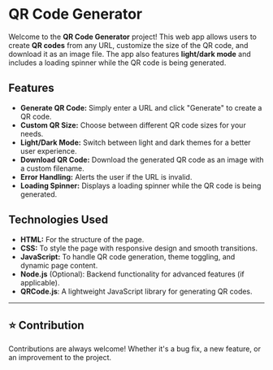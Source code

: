 # QR Code Generator

Welcome to the **QR Code Generator** project! This web app allows users to create **QR codes** from any URL, customize the size of the QR code, and download it as an image file. The app also features **light/dark mode** and includes a loading spinner while the QR code is being generated.

## Features

- **Generate QR Code:** Simply enter a URL and click "Generate" to create a QR code.
- **Custom QR Size:** Choose between different QR code sizes for your needs.
- **Light/Dark Mode:** Switch between light and dark themes for a better user experience.
- **Download QR Code:** Download the generated QR code as an image with a custom filename.
- **Error Handling:** Alerts the user if the URL is invalid.
- **Loading Spinner:** Displays a loading spinner while the QR code is being generated.

## Technologies Used

- **HTML:** For the structure of the page.
- **CSS:** To style the page with responsive design and smooth transitions.
- **JavaScript:** To handle QR code generation, theme toggling, and dynamic page content.
- **Node.js** (Optional): Backend functionality for advanced features (if applicable).
- **QRCode.js**: A lightweight JavaScript library for generating QR codes.

---

## ⭐ Contribution

Contributions are always welcome! Whether it's a bug fix, a new feature, or an improvement to the project.